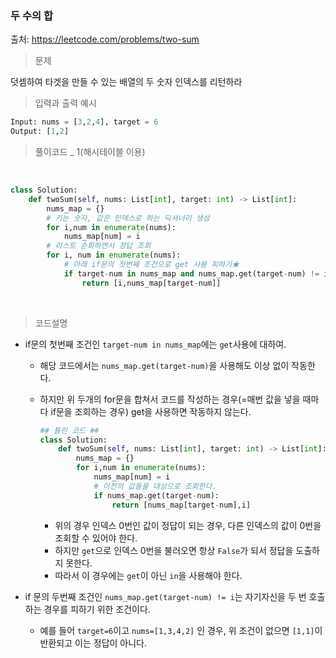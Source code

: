 ### 두 수의 합

출처: https://leetcode.com/problems/two-sum    



> 문제

덧셈하여 타겟을 만들 수 있는 배열의 두 숫자 인덱스를 리턴하라



> 입력과 출력 예시

```python
Input: nums = [3,2,4], target = 6
Output: [1,2]
```



> 풀이코드 _ 1(해시테이블 이용)


​            

```python
class Solution:
    def twoSum(self, nums: List[int], target: int) -> List[int]:
        nums_map = {}
        # 키는 숫자, 값은 인덱스로 하는 딕셔너리 생성
        for i,num in enumerate(nums):
            nums_map[num] = i
		# 리스트 순회하면서 정답 조회            
        for i, num in enumerate(nums):
            # 아래 if문의 첫번째 조건으로 get 사용 피하기★
	        if target-num in nums_map and nums_map.get(target-num) != i:
    	        return [i,nums_map[target-num]]
```

​    

> 코드설명

* if문의 첫번째 조건인 `target-num in nums_map`에는 `get`사용에 대하여.

  * 해당 코드에서는 `nums_map.get(target-num)`을 사용해도 이상 없이 작동한다. 

  * 하지만 위 두개의 for문을 합쳐서 코드를 작성하는 경우(=매번 값을 넣을 때마다 if문을 조회하는 경우) get을 사용하면 작동하지 않는다.

    ```python
    ## 틀린 코드 ##
    class Solution:
        def twoSum(self, nums: List[int], target: int) -> List[int]:
            nums_map = {}
            for i,num in enumerate(nums):
                nums_map[num] = i
                # 이전의 값들을 대상으로 조회한다.
                if nums_map.get(target-num):
                    return [nums_map[target-num],i]
    
    ```

    * 위의 경우 인덱스 0번인 값이 정답이 되는 경우, 다른 인덱스의 값이 0번을 조회할 수 있어야 한다.
    * 하지만 `get`으로 인덱스 0번을 불러오면 항상 `False`가 되서 정답을 도출하지 못한다.
    * 따라서 이 경우에는 `get`이 아닌 `in`을 사용해야 한다.

* if 문의 두번째 조건인 `nums_map.get(target-num) != i`는 자기자신을 두 번 호출하는 경우를 피하기 위한 조건이다.

  * 예를 들어 `target=6`이고 `nums=[1,3,4,2]` 인 경우, 위 조건이 없으면 `[1,1]`이 반환되고 이는 정답이 아니다.

  

